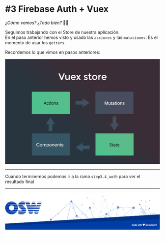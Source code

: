 # #3 Firebase Auth + Vuex

_¿Cómo vamos? ¿Todo bien?_ 🤗🤗  

Seguimos trabajando con el Store de nuestra aplicación.  
En el paso anterior hemos visto y usado las `acciones` y las `mutaciones`. Es el momento de usar los `getters`. 

Recordemos lo que vimos en pasos anteriores:

![firebase](./assets/img/vuex-store.png)


---

Cuando terminemos podemos ir a la rama `step3.4_auth` para ver el resultado final

--- 

![firebase](./assets/img/footer.png)

